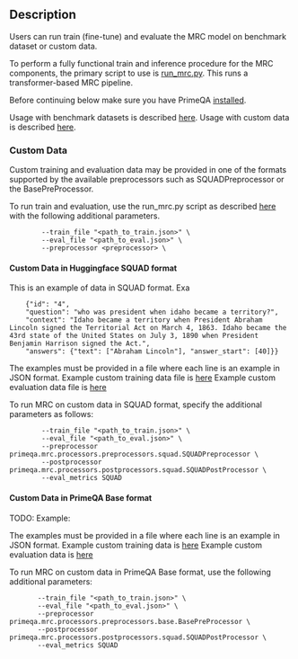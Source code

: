 ## Description

Users can run train (fine-tune) and evaluate the MRC model on benchmark dataset or custom data. 

To perform a fully functional train and inference procedure for the MRC components, the primary script to use is [run_mrc.py](../../primeqa/mrc/run_mrc.py).  This runs a transformer-based MRC pipeline.

Before continuing below make sure you have PrimeQA [installed](../../README.md#Installation).

Usage with benchmark datasets is described [here](../../primeqa/mrc/README.md#example-usage).
Usage with custom data is described [here](./custom_data/).

### Custom Data

Custom training and evaluation data may be provided in one of the formats supported by the available preprocessors such as SQUADPreprocessor or the BasePreProcessor. 

To run train and evaluation, use the run_mrc.py script as described [here](../../primeqa/mrc/README.md#example-usage) with the following additional parameters.

```shell
        --train_file "<path_to_train.json>" \
        --eval_file "<path_to_eval.json>" \
        --preprocessor <preprocessor> \
```

#### Custom Data in Huggingface SQUAD format

This is an example of data in SQUAD format. Exa

```shell
    {"id": "4", 
    "question": "who was president when idaho became a territory?", 
    "context": "Idaho became a territory when President Abraham Lincoln signed the Territorial Act on March 4, 1863. Idaho became the 43rd state of the United States on July 3, 1890 when President Benjamin Harrison signed the Act.", 
    "answers": {"text": ["Abraham Lincoln"], "answer_start": [40]}}
```

The examples must be provided in a file where each line is an example in JSON format.
Example custom training data file is [here](./custom_data/examples_train_squad.json)
Example custom evaluation data file is [here](./custom_data/examples_eval_squad.json)

To run MRC on custom data in SQUAD format, specify the additional parameters as follows:

```shell
        --train_file "<path_to_train.json>" \
        --eval_file "<path_to_eval.json>" \
        --preprocessor primeqa.mrc.processors.preprocessors.squad.SQUADPreprocessor \
        --postprocessor primeqa.mrc.processors.postprocessors.squad.SQUADPostProcessor \
        --eval_metrics SQUAD 
```

#### Custom Data in PrimeQA Base format

TODO:
Example: 



The examples must be provided in a file where each line is an example in JSON format.
Example custom training data is [here](./custom_data/examples_train_base.json)
Example custom evaluation data is [here](./custom_data/examples_eval_base.json)

To run MRC on custom data in PrimeQA Base format, use the following additional parameters:

```shell
       --train_file "<path_to_train.json>" \
       --eval_file "<path_to_eval.json>" \
       --preprocessor primeqa.mrc.processors.preprocessors.base.BasePreProcessor \
       --postprocessor primeqa.mrc.processors.postprocessors.squad.SQUADPostProcessor \
       --eval_metrics SQUAD 
```


